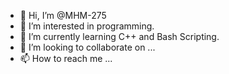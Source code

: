 - 👋 Hi, I’m @MHM-275
- 👀 I’m interested in programming.
- 🌱 I’m currently learning C++ and Bash Scripting.
- 💞️ I’m looking to collaborate on ...
- 📫 How to reach me ...

<!---
MHM-275/MHM-275 is a ✨ special ✨ repository because its `README.md` (this file) appears on your GitHub profile.
You can click the Preview link to take a look at your changes.
--->
